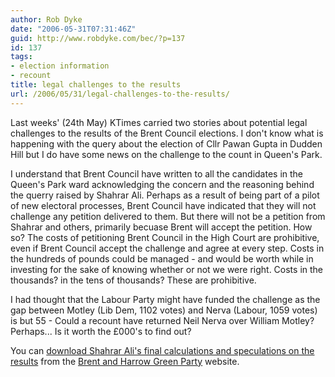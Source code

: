 ```yaml
---
author: Rob Dyke
date: "2006-05-31T07:31:46Z"
guid: http://www.robdyke.com/bec/?p=137
id: 137
tags:
- election information
- recount
title: legal challenges to the results
url: /2006/05/31/legal-challenges-to-the-results/
---
```

Last weeks' (24th May) KTimes carried two stories about potential legal challenges to the results of the Brent Council elections. I don't know what is happening with the query about the election of Cllr Pawan Gupta in Dudden Hill but I do have some news on the challenge to the count in Queen's Park.

I understand that Brent Council have written to all the candidates in the Queen's Park ward acknowledging the concern and the reasoning behind the querry raised by Shahrar Ali. Perhaps as a result of being part of a pilot of new electoral processes, Brent Council have indicated that they will not challenge any petition delivered to them. But there will not be a petition from Shahrar and others, primarily becuase Brent will accept the petition. How so? The costs of petitioning Brent Council in the High Court are prohibitive, even if Brent Council accept the challenge and agree at every step. Costs in the hundreds of pounds could be managed - and would be worth while in investing for the sake of knowing whether or not we were right. Costs in the thousands? in the tens of thousands? These are prohibitive.

I had thought that the Labour Party might have funded the challenge as the gap between Motley (Lib Dem, 1102 votes) and Nerva (Labour, 1059 votes) is but 55 - Could a recount have returned Neil Nerva over William Motley? Perhaps... Is it worth the £000's to find out?

You can [download Shahrar Ali's final calculations and speculations on the results](http://www.brentandharrow.greenparty.org.uk/QP_count_synopsis_280506.pdf "Download PDF") from the [Brent and Harrow Green Party](http://brentandharrow.greenparty.org.uk/ "Brent and Harrow Greens") website.